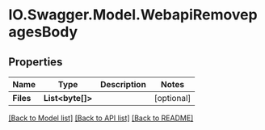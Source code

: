 # IO.Swagger.Model.WebapiRemovepagesBody
## Properties

Name | Type | Description | Notes
------------ | ------------- | ------------- | -------------
**Files** | **List&lt;byte[]&gt;** |  | [optional] 

[[Back to Model list]](../README.md#documentation-for-models) [[Back to API list]](../README.md#documentation-for-api-endpoints) [[Back to README]](../README.md)

